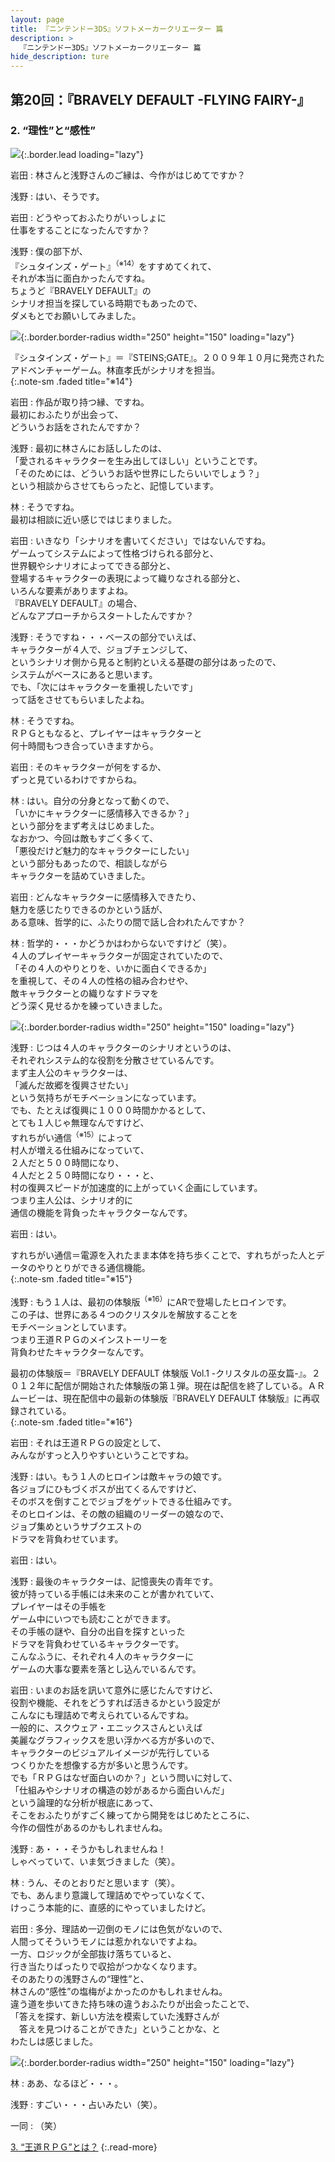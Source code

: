 ```yaml
---
layout: page
title: 『ニンテンドー3DS』ソフトメーカークリエーター 篇
description: >
  『ニンテンドー3DS』ソフトメーカークリエーター 篇
hide_description: ture
---
```


## 第20回：『BRAVELY DEFAULT -FLYING FAIRY-』

### 2. “理性”と“感性”

![](/interviews/jp/3ds/creators/vol1/img/mainvisual2.jpg){:.border.lead loading="lazy"}

岩田
: 林さんと浅野さんのご縁は、今作がはじめてですか？

浅野
: はい、そうです。

岩田
: どうやっておふたりがいっしょに<br>仕事をすることになったんですか？

浅野
: 僕の部下が、<br>『シュタインズ・ゲート』<sup>（※14）</sup>をすすめてくれて、<br>それが本当に面白かったんですね。<br>ちょうど『BRAVELY DEFAULT』の<br>シナリオ担当を探している時期でもあったので、<br>ダメもとでお願いしてみました。

![](/interviews/jp/3ds/creators/vol1/img/photo4.jpg){:.border.border-radius width="250" height="150" loading="lazy"}

『シュタインズ・ゲート』＝『STEINS;GATE』。２００９年１０月に発売されたアドベンチャーゲーム。林直孝氏がシナリオを担当。              
{:.note-sm .faded title="※14"}

岩田
: 作品が取り持つ縁、ですね。<br>最初におふたりが出会って、<br>どういうお話をされたんですか？

浅野
: 最初に林さんにお話ししたのは、<br>「愛されるキャラクターを生み出してほしい」ということです。<br>「そのためには、どういうお話や世界にしたらいいでしょう？」<br>という相談からさせてもらったと、記憶しています。

林
: そうですね。<br>最初は相談に近い感じではじまりました。

岩田
: いきなり「シナリオを書いてください」ではないんですね。<br>ゲームってシステムによって性格づけられる部分と、<br>世界観やシナリオによってできる部分と、<br>登場するキャラクターの表現によって織りなされる部分と、<br>いろんな要素がありますよね。<br>『BRAVELY DEFAULT』の場合、<br>どんなアプローチからスタートしたんですか？

浅野
: そうですね・・・ベースの部分でいえば、<br>キャラクターが４人で、ジョブチェンジして、<br>というシナリオ側から見ると制約といえる基礎の部分はあったので、<br>システムがベースにあると思います。<br>でも、「次にはキャラクターを重視したいです」<br>って話をさせてもらいましたよね。

林
: そうですね。<br>ＲＰＧともなると、プレイヤーはキャラクターと<br>何十時間もつき合っていきますから。

岩田
: そのキャラクターが何をするか、<br>ずっと見ているわけですからね。

林
: はい。自分の分身となって動くので、<br>「いかにキャラクターに感情移入できるか？」<br>という部分をまず考えはじめました。<br>なおかつ、今回は敵もすごく多くて、<br>「悪役だけど魅力的なキャラクターにしたい」<br>という部分もあったので、相談しながら<br>キャラクターを詰めていきました。

岩田
: どんなキャラクターに感情移入できたり、<br>魅力を感じたりできるのかという話が、<br>ある意味、哲学的に、ふたりの間で話し合われたんですか？

林
: 哲学的・・・かどうかはわからないですけど（笑）。<br>４人のプレイヤーキャラクターが固定されていたので、<br>「その４人のやりとりを、いかに面白くできるか」<br>を重視して、その４人の性格の組み合わせや、<br>敵キャラクターとの織りなすドラマを<br>どう深く見せるかを練っていきました。

![](/interviews/jp/3ds/creators/vol1/img/photo5.jpg){:.border.border-radius width="250" height="150" loading="lazy"}

浅野
: じつは４人のキャラクターのシナリオというのは、<br>それぞれシステム的な役割を分散させているんです。<br>まず主人公のキャラクターは、<br>「滅んだ故郷を復興させたい」<br>という気持ちがモチベーションになっています。<br>でも、たとえば復興に１０００時間かかるとして、<br>とても１人じゃ無理なんですけど、<br>すれちがい通信<sup>（※15）</sup>によって<br>村人が増える仕組みになっていて、<br>２人だと５００時間になり、<br>４人だと２５０時間になり・・・と、<br>村の復興スピードが加速度的に上がっていく企画にしています。<br>つまり主人公は、シナリオ的に<br>通信の機能を背負ったキャラクターなんです。

岩田
: はい。

すれちがい通信＝電源を入れたまま本体を持ち歩くことで、すれちがった人とデータのやりとりができる通信機能。              
{:.note-sm .faded title="※15"}

浅野
: もう１人は、最初の体験版<sup>（※16）</sup>にARで登場したヒロインです。<br>この子は、世界にある４つのクリスタルを解放することを<br>モチベーションとしています。<br>つまり王道ＲＰＧのメインストーリーを<br>背負わせたキャラクターなんです。

最初の体験版＝『BRAVELY DEFAULT 体験版 Vol.1 -クリスタルの巫女篇-』。２０１２年に配信が開始された体験版の第１弾。現在は配信を終了している。ＡＲムービーは、現在配信中の最新の体験版『BRAVELY DEFAULT 体験版』に再収録されている。              
{:.note-sm .faded title="※16"}

岩田
: それは王道ＲＰＧの設定として、<br>みんながすっと入りやすいということですね。

浅野
: はい。もう１人のヒロインは敵キャラの娘です。<br>各ジョブにひもづくボスが出てくるんですけど、<br>そのボスを倒すことでジョブをゲットできる仕組みです。<br>そのヒロインは、その敵の組織のリーダーの娘なので、<br>ジョブ集めというサブクエストの<br>ドラマを背負わせています。

岩田
: はい。

浅野
: 最後のキャラクターは、記憶喪失の青年です。<br>彼が持っている手帳には未来のことが書かれていて、<br>プレイヤーはその手帳を<br>ゲーム中にいつでも読むことができます。<br>その手帳の謎や、自分の出自を探すといった<br>ドラマを背負わせているキャラクターです。<br>こんなふうに、それぞれ４人のキャラクターに<br>ゲームの大事な要素を落とし込んでいるんです。

岩田
: いまのお話を訊いて意外に感じたんですけど、<br>役割や機能、それをどうすれば活きるかという設定が<br>こんなにも理詰めで考えられているんですね。<br>一般的に、スクウェア・エニックスさんといえば<br>美麗なグラフィックスを思い浮かべる方が多いので、<br>キャラクターのビジュアルイメージが先行している<br>つくりかたを想像する方が多いと思うんです。<br>でも「ＲＰＧはなぜ面白いのか？」という問いに対して、<br>「仕組みやシナリオの構造の妙があるから面白いんだ」<br>という論理的な分析が根底にあって、<br>そこをおふたりがすごく練ってから開発をはじめたところに、<br>今作の個性があるのかもしれませんね。

浅野
: あ・・・そうかもしれませんね！ <br>しゃべっていて、いま気づきました（笑）。

林
: うん、そのとおりだと思います（笑）。<br>でも、あんまり意識して理詰めでやっていなくて、<br>けっこう本能的に、直感的にやっていましたけど。

岩田
: 多分、理詰め一辺倒のモノには色気がないので、<br>人間ってそういうモノには惹かれないですよね。<br>一方、ロジックが全部抜け落ちていると、<br>行き当たりばったりで収拾がつかなくなります。<br>そのあたりの浅野さんの“理性”と、<br>林さんの“感性”の塩梅がよかったのかもしれませんね。<br>違う道を歩いてきた持ち味の違うおふたりが出会ったことで、<br>「答えを探す、新しい方法を模索していた浅野さんが<br>　答えを見つけることができた」ということかな、と<br>わたしは感じました。

![](/interviews/jp/3ds/creators/vol1/img/photo6.jpg){:.border.border-radius width="250" height="150" loading="lazy"}

林
: ああ、なるほど・・・。

浅野
: すごい・・・占いみたい（笑）。

一同
: （笑）

[3. “王道ＲＰＧ”とは？](3.md)
{:.read-more}

